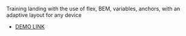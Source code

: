 Training landing with the use of flex, BEM, variables, anchors, with an adaptive layout for any device 
- [DEMO LINK](https://shmelyovoleg.github.io/BOSE-landing/)

